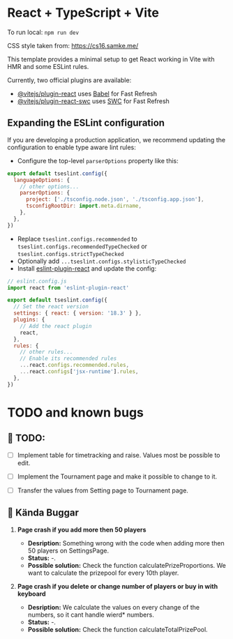 # React + TypeScript + Vite

To run local: `npm run dev`

CSS style taken from: https://cs16.samke.me/

This template provides a minimal setup to get React working in Vite with HMR and some ESLint rules.

Currently, two official plugins are available:

- [@vitejs/plugin-react](https://github.com/vitejs/vite-plugin-react/blob/main/packages/plugin-react/README.md) uses [Babel](https://babeljs.io/) for Fast Refresh
- [@vitejs/plugin-react-swc](https://github.com/vitejs/vite-plugin-react-swc) uses [SWC](https://swc.rs/) for Fast Refresh

## Expanding the ESLint configuration

If you are developing a production application, we recommend updating the configuration to enable type aware lint rules:

- Configure the top-level `parserOptions` property like this:

```js
export default tseslint.config({
  languageOptions: {
    // other options...
    parserOptions: {
      project: ['./tsconfig.node.json', './tsconfig.app.json'],
      tsconfigRootDir: import.meta.dirname,
    },
  },
})
```

- Replace `tseslint.configs.recommended` to `tseslint.configs.recommendedTypeChecked` or `tseslint.configs.strictTypeChecked`
- Optionally add `...tseslint.configs.stylisticTypeChecked`
- Install [eslint-plugin-react](https://github.com/jsx-eslint/eslint-plugin-react) and update the config:

```js
// eslint.config.js
import react from 'eslint-plugin-react'

export default tseslint.config({
  // Set the react version
  settings: { react: { version: '18.3' } },
  plugins: {
    // Add the react plugin
    react,
  },
  rules: {
    // other rules...
    // Enable its recommended rules
    ...react.configs.recommended.rules,
    ...react.configs['jsx-runtime'].rules,
  },
})
```

# TODO and known bugs

## 📝 TODO: 
- [ ] Implement table for timetracking and raise. Values most be possible to edit. 
- [ ] Implement the Tournament page and make it possible to change to it. 
- [ ] Transfer the values from Setting page to Tournament page. 


## 🐞 Kända Buggar
1. **Page crash if you add more then 50 players**
   - **Desription:** Something wrong with the code when adding more then 50 players on SettingsPage.
   - **Status:** -.
   - **Possible solution:** Check the function calculatePrizeProportions. We want to calculate the prizepool for every 10th player.

2. **Page crash if you delete or change number of players or buy in with keyboard**
   - **Desription:** We calculate the values on every change of the numbers, so it cant handle wierd* numbers. 
   - **Status:** -.
   - **Possible solution:** Check the function calculateTotalPrizePool. 

